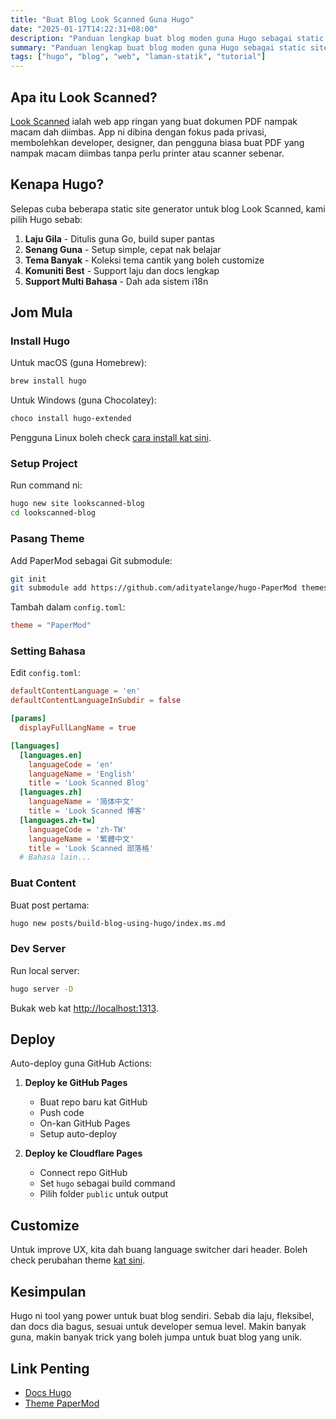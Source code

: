 ```yaml
---
title: "Buat Blog Look Scanned Guna Hugo"
date: "2025-01-17T14:22:31+08:00"
description: "Panduan lengkap buat blog moden guna Hugo sebagai static site generator. Dari install sampai deploy, termasuk config dan customize - sesuai untuk developer apa tahap pun."
summary: "Panduan lengkap buat blog moden guna Hugo sebagai static site generator. Dari install sampai deploy, termasuk config dan customize - sesuai untuk developer apa tahap pun."
tags: ["hugo", "blog", "web", "laman-statik", "tutorial"]
---
```


## Apa itu Look Scanned?

[Look Scanned](https://lookscanned.io) ialah web app ringan yang buat dokumen PDF nampak macam dah diimbas. App ni dibina dengan fokus pada privasi, membolehkan developer, designer, dan pengguna biasa buat PDF yang nampak macam diimbas tanpa perlu printer atau scanner sebenar.

## Kenapa Hugo?

Selepas cuba beberapa static site generator untuk blog Look Scanned, kami pilih Hugo sebab:

1. **Laju Gila** - Ditulis guna Go, build super pantas
2. **Senang Guna** - Setup simple, cepat nak belajar
3. **Tema Banyak** - Koleksi tema cantik yang boleh customize
4. **Komuniti Best** - Support laju dan docs lengkap
5. **Support Multi Bahasa** - Dah ada sistem i18n

## Jom Mula

### Install Hugo

Untuk macOS (guna Homebrew):

```bash
brew install hugo
```

Untuk Windows (guna Chocolatey):

```bash
choco install hugo-extended
```

Pengguna Linux boleh check [cara install kat sini](https://gohugo.io/installation/linux/).

### Setup Project

Run command ni:

```bash
hugo new site lookscanned-blog
cd lookscanned-blog
```

### Pasang Theme

Add PaperMod sebagai Git submodule:

```bash
git init
git submodule add https://github.com/adityatelange/hugo-PaperMod themes/PaperMod
```

Tambah dalam `config.toml`:

```toml
theme = "PaperMod"
```

### Setting Bahasa

Edit `config.toml`:

```toml
defaultContentLanguage = 'en'
defaultContentLanguageInSubdir = false

[params]
  displayFullLangName = true

[languages]
  [languages.en]
    languageCode = 'en'
    languageName = 'English'
    title = 'Look Scanned Blog'
  [languages.zh]
    languageName = '简体中文'
    title = 'Look Scanned 博客'
  [languages.zh-tw]
    languageCode = 'zh-TW'
    languageName = '繁體中文'
    title = 'Look Scanned 部落格'
  # Bahasa lain...
```

### Buat Content

Buat post pertama:

```bash
hugo new posts/build-blog-using-hugo/index.ms.md
```

### Dev Server

Run local server:

```bash
hugo server -D
```

Bukak web kat [http://localhost:1313](http://localhost:1313).

## Deploy

Auto-deploy guna GitHub Actions:

1. **Deploy ke GitHub Pages**

   - Buat repo baru kat GitHub
   - Push code
   - On-kan GitHub Pages
   - Setup auto-deploy

2. **Deploy ke Cloudflare Pages**
   - Connect repo GitHub
   - Set `hugo` sebagai build command
   - Pilih folder `public` untuk output

## Customize

Untuk improve UX, kita dah buang language switcher dari header. Boleh check perubahan theme [kat sini](https://github.com/lookscanned/lookscanned-blog/blob/main/layouts/partials/header.html).

## Kesimpulan

Hugo ni tool yang power untuk buat blog sendiri. Sebab dia laju, fleksibel, dan docs dia bagus, sesuai untuk developer semua level. Makin banyak guna, makin banyak trick yang boleh jumpa untuk buat blog yang unik.

## Link Penting

- [Docs Hugo](https://gohugo.io/documentation/)
- [Theme PaperMod](https://github.com/adityatelange/hugo-PaperMod)
